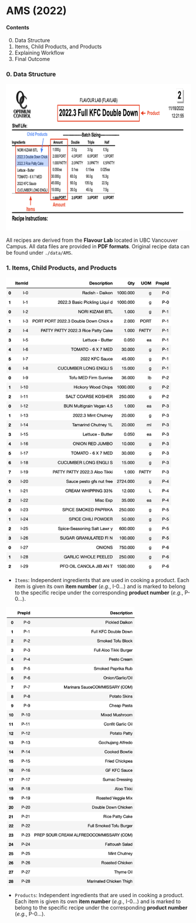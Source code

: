 # AMS (2022)

#### Contents
0. Data Structure
1. Items, Child Products, and Products
2. Explaining Workflow
3. Final Outcome


### 0. Data Structure
<img src="image/full_KFC_burger.png" width="800" height="400">

All recipes are derived from the **Flavour Lab** located in UBC Vancouver Campus. All data files are provided in **PDF formats**. Original recipe data can be found under `./data/AMS`. 

### 1. Items, Child Products, and Products
<img src="image/items_df.png" width="450" height="800">

- `Items`: Independent ingredients that are used in cooking a product. Each item is given its own **item number** (*e.g.*, I-0...) and is marked to belong to the specific recipe under the corresponding **product number** (*e.g.*, P-0...). 

<img src="image/prep_df.png" width="350" height="760">

- `Products`: Independent ingredients that are used in cooking a product. Each item is given its own **item number** (*e.g.*, I-0...) and is marked to belong to the specific recipe under the corresponding **product number** (*e.g.*, P-0...). 


